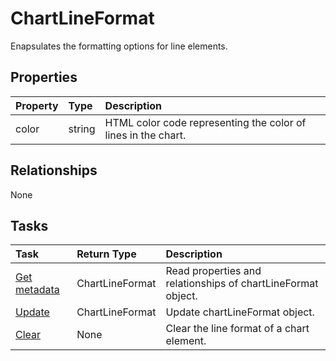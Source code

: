# ChartLineFormat

Enapsulates the formatting options for line elements.

## Properties
| Property	   | Type	|Description|
|:---------------|:--------|:----------|
|color|string|HTML color code representing the color of lines in the chart.|

## Relationships
None


## Tasks

| Task		   | Return Type	|Description|
|:---------------|:--------|:----------|
|[Get metadata](../api/chartlineformat_get.md) | ChartLineFormat |Read properties and relationships of chartLineFormat object.|
|[Update](../api/chartlineformat_update.md) | ChartLineFormat	|Update chartLineFormat object. |
|[Clear](../api/chartlineformat_clear.md)|None|Clear the line format of a chart element.|
